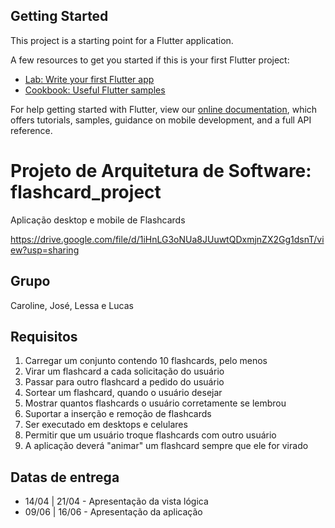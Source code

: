## Getting Started

This project is a starting point for a Flutter application.

A few resources to get you started if this is your first Flutter project:

- [Lab: Write your first Flutter app](https://flutter.dev/docs/get-started/codelab)
- [Cookbook: Useful Flutter samples](https://flutter.dev/docs/cookbook)

For help getting started with Flutter, view our
[online documentation](https://flutter.dev/docs), which offers tutorials,
samples, guidance on mobile development, and a full API reference.

# Projeto de Arquitetura de Software: flashcard_project
Aplicação desktop e mobile de Flashcards

https://drive.google.com/file/d/1iHnLG3oNUa8JUuwtQDxmjnZX2Gg1dsnT/view?usp=sharing

## Grupo
Caroline, José, Lessa e Lucas

## Requisitos

1. Carregar um conjunto contendo 10 flashcards, pelo menos
2. Virar um flashcard a cada solicitação do usuário
3. Passar para outro flashcard a pedido do usuário
4. Sortear um flashcard, quando o usuário desejar
5. Mostrar quantos flashcards o usuário corretamente se lembrou
6. Suportar a inserção e remoção de flashcards
7. Ser executado em desktops e celulares
8. Permitir que um usuário troque flashcards com outro usuário
9. A aplicação deverá "animar" um flashcard sempre que ele for virado

## Datas de entrega
* 14/04 | 21/04 - Apresentação da vista lógica
* 09/06 | 16/06 - Apresentação da aplicação

